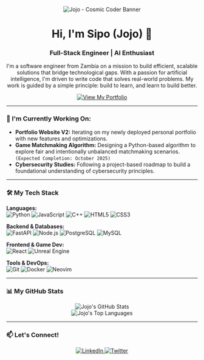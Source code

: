 <p align="center">
  <img src="https://placehold.co/1200x300/0B0C10/66FCF1?text=%20(Jojo)%20" alt="Jojo - Cosmic Coder Banner">
</p>

<h1 align="center">Hi, I'm Sipo (Jojo) 👋</h1>
<h3 align="center">Full-Stack Engineer | AI Enthusiast </h3>

<p align="center">
  I'm a software engineer from Zambia on a mission to build efficient, scalable solutions that bridge technological gaps. With a passion for artificial intelligence, I'm driven to write code that solves real-world problems. My work is guided by a simple principle: build to learn, and learn to build better.
</p>

<p align="center">
  <a href="https://jojobapb-portfolio.netlify.app/" target="_blank">
    <img src="https://img.shields.io/badge/View%20My%20Portfolio-66FCF1?style=for-the-badge&logo=netlify&logoColor=black" alt="View My Portfolio">
  </a>
</p>

---

### 🔭 I'm Currently Working On:

* **Portfolio Website V2:** Iterating on my newly deployed personal portfolio with new features and optimizations.
* **Game Matchmaking Algorithm:** Designing a Python-based algorithm to explore fair and intentionally unbalanced matchmaking scenarios. `(Expected Completion: October 2025)`
* **Cybersecurity Studies:** Following a project-based roadmap to build a foundational understanding of cybersecurity principles.

---

### 🛠️ My Tech Stack

<p align="left">
  <strong>Languages:</strong><br>
  <img src="https://img.shields.io/badge/Python-3776AB?style=for-the-badge&logo=python&logoColor=white" alt="Python">
  <img src="https://img.shields.io/badge/JavaScript-F7DF1E?style=for-the-badge&logo=javascript&logoColor=black" alt="JavaScript">
  <img src="https://img.shields.io/badge/C++-00599C?style=for-the-badge&logo=c%2B%2B&logoColor=white" alt="C++">
  <img src="https://img.shields.io/badge/HTML5-E34F26?style=for-the-badge&logo=html5&logoColor=white" alt="HTML5">
  <img src="https://img.shields.io/badge/CSS3-1572B6?style=for-the-badge&logo=css3&logoColor=white" alt="CSS3">
</p>
<p align="left">
  <strong>Backend & Databases:</strong><br>
  <img src="https://img.shields.io/badge/FastAPI-009688?style=for-the-badge&logo=fastapi&logoColor=white" alt="FastAPI">
  <img src="https://img.shields.io/badge/Node.js-339933?style=for-the-badge&logo=nodedotjs&logoColor=white" alt="Node.js">
  <img src="https://img.shields.io/badge/PostgreSQL-4169E1?style=for-the-badge&logo=postgresql&logoColor=white" alt="PostgreSQL">
  <img src="https://img.shields.io/badge/MySQL-4479A1?style=for-the-badge&logo=mysql&logoColor=white" alt="MySQL">
</p>
<p align="left">
  <strong>Frontend & Game Dev:</strong><br>
  <img src="https://img.shields.io/badge/React-20232A?style=for-the-badge&logo=react&logoColor=61DAFB" alt="React">
  <img src="https://img.shields.io/badge/Unreal%20Engine-0E1128?style=for-the-badge&logo=unrealengine&logoColor=white" alt="Unreal Engine">
</p>
<p align="left">
  <strong>Tools & DevOps:</strong><br>
  <img src="https://img.shields.io/badge/Git-F05032?style=for-the-badge&logo=git&logoColor=white" alt="Git">
  <img src="https://img.shields.io/badge/Docker-2496ED?style=for-the-badge&logo=docker&logoColor=white" alt="Docker">
  <img src="https://img.shields.io/badge/Neovim-57A143?style=for-the-badge&logo=neovim&logoColor=white" alt="Neovim">
</p>

---

### 📊 My GitHub Stats

<p align="center">
  <img src="https://github-readme-stats.vercel.app/api?username=JojoBaPb&show_icons=true&theme=tokyonight&rank_icon=github" alt="Jojo's GitHub Stats">
  <br>
  <img src="https://github-readme-stats.vercel.app/api/top-langs/?username=JojoBaPb&layout=compact&theme=tokyonight" alt="Jojo's Top Languages">
</p>

---

### 📫 Let's Connect!

<p align="center">
  <a href="https://linkedin.com/" target="_blank">
    <img src="https://img.shields.io/badge/LinkedIn-0077B5?style=for-the-badge&logo=linkedin&logoColor=white" alt="LinkedIn">
  </a>
  <a href="https://twitter.com/sipo_joe" target="_blank">
    <img src="https://img.shields.io/badge/Twitter-1DA1F2?style=for-the-badge&logo=twitter&logoColor=white" alt="Twitter">
  </a>
</p>
